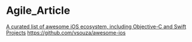 # Agile_Article
[A curated list of awesome iOS ecosystem, including Objective-C and Swift Projects](https://www.google.com)
https://github.com/vsouza/awesome-ios
